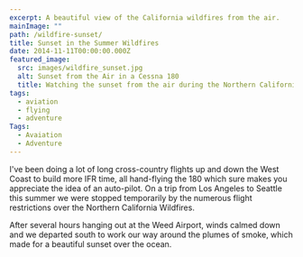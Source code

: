```yaml
---
excerpt: A beautiful view of the California wildfires from the air.
mainImage: ""
path: /wildfire-sunset/
title: Sunset in the Summer Wildfires
date: 2014-11-11T00:00:00.000Z
featured_image:
  src: images/wildfire_sunset.jpg
  alt: Sunset from the Air in a Cessna 180
  title: Watching the sunset from the air during the Northern California Wildfires
tags:
  - aviation
  - flying
  - adventure
Tags:
  - Avaiation
  - Adventure
---
```


I've been doing a lot of long cross-country flights up and down the West Coast to build more IFR time, all hand-flying the 180 which sure makes you appreciate the idea of an auto-pilot.  On a trip from Los Angeles to Seattle this summer we were stopped temporarily by the numerous flight restrictions over the Northern California Wildfires.  

After several hours hanging out at the Weed Airport, winds calmed down and we departed south to work our way around the plumes of smoke, which made for a beautiful sunset over the ocean.